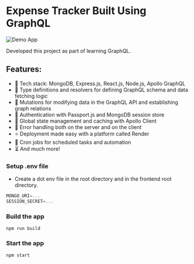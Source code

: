 # Expense Tracker Built Using GraphQL
![Demo App](https://i.ibb.co/WHyMscm/Screenshot-42.png)

Developed this project as part of learning GraphQL.

## Features:

-   🌟 Tech stack: MongoDB, Express.js, React.js, Node.js, Apollo GraphQL
-   📝 Type definitions and resolvers for defining GraphQL schema and data fetching logic
-   🔄 Mutations for modifying data in the GraphQL API and establishing graph relations
-   🎃 Authentication with Passport.js and MongoDB session store
-   🚀 Global state management and caching with Apollo Client
-   🐞 Error handling both on the server and on the client
-   ⭐ Deployment made easy with a platform called Render
-   👾 Cron jobs for scheduled tasks and automation
-   ⏳ And much more!

### Setup .env file

- Create a dot env file in the root directory and in the frontend root directory.

```js
MONGO_URI=...
SESSION_SECRET=...
```

### Build the app

```shell
npm run build
```

### Start the app

```shell
npm start
```
